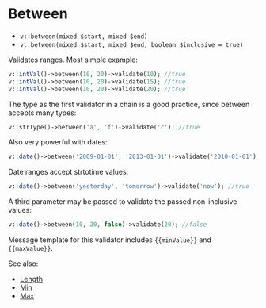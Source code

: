 # Between

- `v::between(mixed $start, mixed $end)`
- `v::between(mixed $start, mixed $end, boolean $inclusive = true)`

Validates ranges. Most simple example:

```php
v::intVal()->between(10, 20)->validate(10); //true
v::intVal()->between(10, 20)->validate(15); //true
v::intVal()->between(10, 20)->validate(20); //true
```

The type as the first validator in a chain is a good practice,
since between accepts many types:

```php
v::strType()->between('a', 'f')->validate('c'); //true
```

Also very powerful with dates:

```php
v::date()->between('2009-01-01', '2013-01-01')->validate('2010-01-01'); //true
```

Date ranges accept strtotime values:

```php
v::date()->between('yesterday', 'tomorrow')->validate('now'); //true
```

A third parameter may be passed to validate the passed non-inclusive values:

```php
v::date()->between(10, 20, false)->validate(20); //false
```

Message template for this validator includes `{{minValue}}` and `{{maxValue}}`.

See also:

  * [Length](Length.md)
  * [Min](Min.md)
  * [Max](Max.md)
